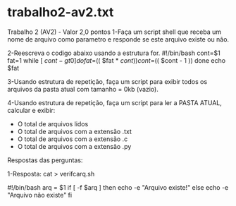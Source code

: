 # trabalho2-av2.txt
Trabalho 2 (AV2) - Valor 2,0 pontos
1-Faça um script shell que receba um nome de arquivo como parametro e 
responde se este arquivo existe ou não.

2-Reescreva o codigo abaixo usando a estrutura for.
#!/bin/bash
cont=$1
fat=1
while [ $cont -gt 0 ] 
do
  fat=$(( $fat * $cont ))
  cont=$(( $cont - 1 ))
done
echo $fat

3-Usando estrutura de repetição, faça um script para exibir todos os arquivos
da pasta atual com tamanho = 0kb (vazio).

4-Usando estrutura de repetição, faça um script para ler a PASTA ATUAL, calcular e exibir:
- O total de arquivos lidos
- O total de arquivos com a extensão .txt 
- O total de arquivos com a extensão .c
- O total de arquivos com a extensão .py


Respostas das perguntas:

1-Resposta:
cat > verifcarq.sh

#!/bin/bash
arq = $1
if [ -f $arq ]
then
    echo -e "Arquivo existe!"
else
    echo -e "Arquivo não existe"
fi

